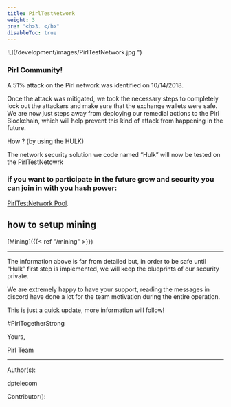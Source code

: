 ```yaml
---
title: PirlTestNetwork
weight: 3
pre: "<b>3. </b>"
disableToc: true
---
```


![](/development/images/PirlTestNetwork.jpg ")



### Pirl Community!

A 51% attack on the Pirl network was identified on 10/14/2018.

Once the attack was mitigated, we took the necessary steps to completely lock out the attackers and make sure that the exchange wallets were safe. 
We are now just steps away from deploying our remedial actions to the Pirl Blockchain, which will help prevent this kind of attack from happening in the future.

How ? (by using the HULK)

The network security solution we code named “Hulk” will now be tested on the PirlTestNetowrk


### if you want to participate in the future grow and security you can join in with you hash power:


[PirlTestNetwork Pool](testnetpool.pirl.io "PirlTestNetwork Pool").


## how to setup mining 


[Mining]({{< ref "/mining" >}})




-------------------------------------------------------------------------------------------------------------------------------------------------------------------------------------------------------------------------------------

The information above is far from detailed but, in order to be safe until “Hulk” first step is implemented, we will keep the blueprints of our security private.

We are extremely happy to have your support, reading the messages in discord have done a lot for the team motivation during the entire operation.

This is just a quick update, more information will follow!

 

#PirlTogetherStrong

 

Yours,

Pirl Team


---
Author(s):  

dptelecom  

Contributor():
